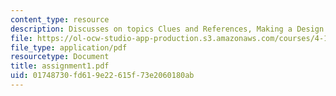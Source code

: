 ```yaml
---
content_type: resource
description: Discusses on topics Clues and References, Making a Design.
file: https://ol-ocw-studio-app-production.s3.amazonaws.com/courses/4-125b-architecture-studio-building-in-landscapes-fall-2005/01748730fd619e22615f73e2060180ab_assignment1.pdf
file_type: application/pdf
resourcetype: Document
title: assignment1.pdf
uid: 01748730-fd61-9e22-615f-73e2060180ab
---
```

